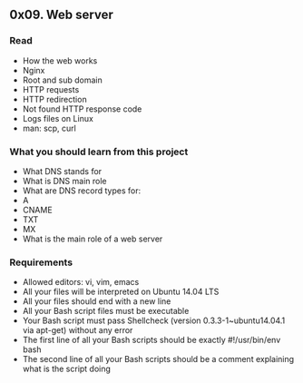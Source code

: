 ## 0x09. Web server

### Read

- How the web works
- Nginx
- Root and sub domain
- HTTP requests
- HTTP redirection
- Not found HTTP response code
- Logs files on Linux
- man: scp, curl

### What you should learn from this project

- What DNS stands for
- What is DNS main role
- What are DNS record types for:
- A
- CNAME
- TXT
- MX
- What is the main role of a web server

### Requirements

- Allowed editors: vi, vim, emacs
- All your files will be interpreted on Ubuntu 14.04 LTS
- All your files should end with a new line
- All your Bash script files must be executable
- Your Bash script must pass Shellcheck (version 0.3.3-1~ubuntu14.04.1 via apt-get) without any error
- The first line of all your Bash scripts should be exactly #!/usr/bin/env bash
- The second line of all your Bash scripts should be a comment explaining what is the script doing
